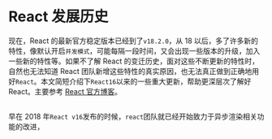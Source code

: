 # React 发展历史

现在，React 的最新官方稳定版本已经到了`v18.2.0`，从 18 以后，多了许多新的特性，像默认开启`并发模式`，可能每隔一段时间，又会出现一些版本的升级，加入一些新的特性等。如果不了解 React 的变迁历史，面对这些不断更新的特性时，自然也无法知道 React 团队新增这些特性的真实原因，也无法真正做到正确地用好`React`。本文简短介绍下`React16`以来的一些重大更新，帮助更深层次了解好 React。主要参考 [React 官方博客](https://reactjs.org/blog/all.html)。

##

早在 2018 年`React v16`发布的时候，`react`团队就已经开始致力于异步渲染相关功能的改进，

